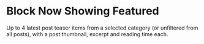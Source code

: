 # Block Now Showing Featured

Up to 4 latest post teaser items from a selected category (or unfiltered from all posts), with a post thumbnail, excerpt and reading time each.

